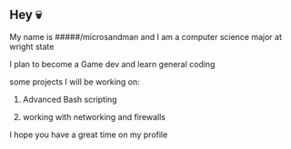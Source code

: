 ## Hey 💀

My name is #####/microsandman and I am a computer science major at wright state

I plan to become a Game dev and learn general coding

some projects I will be working on:

1. Advanced Bash scripting
  
2. working with networking and firewalls 

I hope you have a great time on my profile
<!--
**microsandman/microsandman** is a ✨ _special_ ✨ repository because its `README.md` (this file) appears on your GitHub profile.

Here are some ideas to get you started:

- 🔭 I’m currently working on ...
- 🌱 I’m currently learning ...
- 👯 I’m looking to collaborate on ...
- 🤔 I’m looking for help with ...
- 💬 Ask me about ...
- 📫 How to reach me: ...
- 😄 Pronouns: ...
- ⚡ Fun fact: ...
-->
